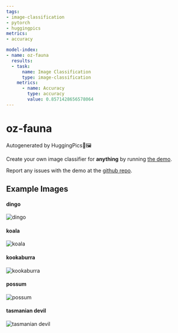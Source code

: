 ```yaml
---
tags:
- image-classification
- pytorch
- huggingpics
metrics:
- accuracy

model-index:
- name: oz-fauna
  results:
  - task:
      name: Image Classification
      type: image-classification
    metrics:
      - name: Accuracy
        type: accuracy
        value: 0.8571428656578064
---
```


# oz-fauna


Autogenerated by HuggingPics🤗🖼️

Create your own image classifier for **anything** by running [the demo](https://colab.research.google.com/github/nateraw/huggingpics/blob/main/HuggingPics.ipynb).

Report any issues with the demo at the [github repo](https://github.com/nateraw/huggingpics).


## Example Images


#### dingo

![dingo](images/dingo.jpg)

#### koala

![koala](images/koala.jpg)

#### kookaburra

![kookaburra](images/kookaburra.jpg)

#### possum

![possum](images/possum.jpg)

#### tasmanian devil

![tasmanian devil](images/tasmanian_devil.jpg)